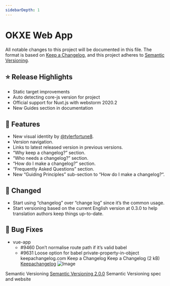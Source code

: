```yaml
---
sidebarDepth: 1
---
```


# OKXE Web App

All notable changes to this project will be documented in this file.
The format is based on [Keep a Changelog](https://keepachangelog.com/en/1.0.0/),
and this project adheres to [Semantic Versioning](https://semver.org/spec/v2.0.0.html).

## :star: Release Highlights

- Static target improvements
- Auto detecting core-js version for project
- Official support for Nuxt.js with webstorm 2020.2
- New Guides section in documentation

## :rocket: Features

- New visual identity by [@tylerfortune8](https://github.com/tylerfortune8).
- Version navigation.
- Links to latest released version in previous versions.
- “Why keep a changelog?” section.
- “Who needs a changelog?” section.
- “How do I make a changelog?” section.
- “Frequently Asked Questions” section.
- New “Guiding Principles” sub-section to “How do I make a changelog?“.

## :nail_care: Changed

- Start using “changelog” over “change log” since it’s the common usage.
- Start versioning based on the current English version at 0.3.0 to help
  translation authors keep things up-to-date.

## :bug: Bug Fixes

- vue-app
  - #9460 Don’t normalise route path if it’s valid
    babel
  - #9631 Loose option for babel private-property-in-object
    keepachangelog.com
    Keep a Changelog
    Keep a Changelog (2 kB)
    [Keepachangelog](https://keepachangelog.com/en/1.0.0/)
    ![Image](/images/keepachangelog.png)

Semantic Versioning
[Semantic Versioning 2.0.0](https://semver.org/spec/v2.0.0.html)
Semantic Versioning spec and website
